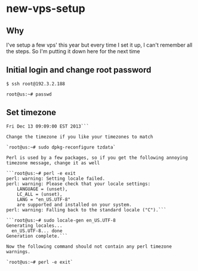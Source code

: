 new-vps-setup
=============

## Why

I've setup a few vps' this year but every time I set it up, I can't remember all the steps. So I'm putting it down here for the next time

## Initial login and change root password

`$ ssh root@192.3.2.188`

`root@us:~# passwd`

## Set timezone

```root@us:~# date
Fri Dec 13 09:09:00 EST 2013```

Change the timezone if you like your timezones to match

`root@us:~# sudo dpkg-reconfigure tzdata`

Perl is used by a few packages, so if you get the following annoying timezone message, change it as well

```root@us:~# perl -e exit
perl: warning: Setting locale failed.
perl: warning: Please check that your locale settings:
	LANGUAGE = (unset),
	LC_ALL = (unset),
	LANG = "en_US.UTF-8"
    are supported and installed on your system.
perl: warning: Falling back to the standard locale ("C").```

```root@us:~# sudo locale-gen en_US.UTF-8
Generating locales...
  en_US.UTF-8... done
Generation complete.```

Now the following command should not contain any perl timezone warnings.

`root@us:~# perl -e exit`
